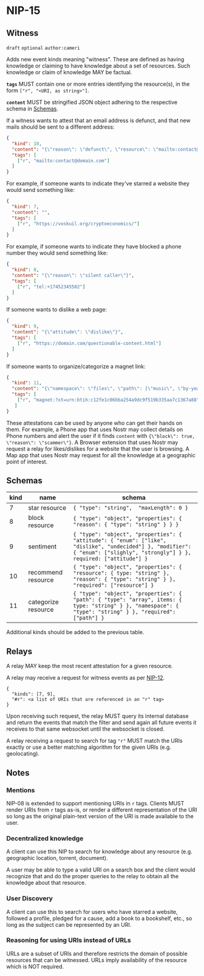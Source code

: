 NIP-15
======

Witness
-------

`draft` `optional` `author:cameri`

Adds new event kinds meaning "witness". These are defined as having knowledge or claiming to have knowledge about a set of resources.
Such knowledge or claim of knowledge MAY be factual.

**`tags`** MUST contain one or more entries identifying the resource(s), in the form `["r", "<URI, as string>"]`.

**`content`** MUST be stringified JSON object adhering to the respective schema in [Schemas](#schemas).

If a witness wants to attest that an email address is defunct, and that new mails should be sent to a different address:

```json
{
  "kind": 10,
  "content": "{\"reason\": \"defunct\", \"resource\": \"mailto:contact@new-domain.com\"}",
  "tags": [
    ["r", "mailto:contact@domain.com"]
  ]
}
```

For example, if someone wants to indicate they've starred a website they would send something like:

```json
{
  "kind": 7,
  "content": "",
  "tags": [
    ["r", "https://voskuil.org/cryptoeconomics/"]
  ]
}
```

For example, if someone wants to indicate they have blocked a phone number they would send something like:

```json
{
  "kind": 8,
  "content": "{\"reason\": \"silent caller\"}",
  "tags": [
    ["r", "tel:+17452345502"]
  ]
}
```

If someone wants to dislike a web page:

```json
{
  "kind": 9,
  "content": "{\"attitude\": \"dislike\"}",
  "tags": [
    ["r", "https://domain.com/questionable-content.html"]
  ]
}
```

If someone wants to organize/categorize a magnet link:

```json
{
  "kind": 11,
  "content": "{\"namespace\": \"files\", \"path\": [\"music\", \"by-year\", \"2000\"] }",
  "tags": [
    ["r", "magnet:?xt=urn:btih:c12fe1c06bba254a9dc9f519b335aa7c1367a88"]
   ]
}
```

These attestations can be used by anyone who can get their hands on them. For example, a Phone app that uses Nostr
may collect details on Phone numbers and alert the user if it finds `content` with `{\"block\": true, \"reason\": \"scammer\"}`.
A Browser extension that uses Nostr may request a relay for likes/dislikes for a website that the user is browsing.
A Map app that uses Nostr may request for all the knowledge at a geographic point of interest.

## Schemas

| kind | name                     | schema |
|------|--------------------------|--------|
| 7    | star resource            | `{ "type": "string",  "maxLength": 0 }` |
| 8    | block resource           | `{ "type": "object", "properties": { "reason": { "type": "string" } } }` |
| 9    | sentiment                | `{ "type": "object", "properties": { "attitude": { "enum": ["like", "dislike", "undecided"] }, "modifier": { "enum": ["slighly", "strongly"] } }, required: ["attitude"] }` |
| 10   | recommend resource       | `{ "type": "object", "properties": { "resource": { type: "string" }, "reason": { "type": "string" } }, "required": ["resource"] }` |
| 11   | categorize resource      | `{ "type": "object", "properties": { "path": { "type": "array", items: { type: "string" } }, "namespace": { "type": "string" } }, "required": ["path"] }` |

Additional kinds should be added to the previous table.

## Relays

A relay MAY keep the most recent attestation for a given resource.

A relay may receive a request for witness events as per [NIP-12](https://github.com/fiatjaf/nostr/blob/master/nips/12.md).

```
{
  "kinds": [7, 9],
  "#r": <a list of URIs that are referenced in an "r" tag>
}
```

Upon receiving such request, the relay MUST query its internal database and return the events that match the filter and send again all future events it receives to that same websocket until the websocket is closed.

A relay receiving a request to search for tag `"r"` MUST match the URIs exactly or use a better matching algorithm for the given URIs (e.g. geolocating).

## Notes

### Mentions

NIP-08 is extended to support mentioning URIs in `r` tags. Clients MUST render URIs from `r` tags as-is, or render a different representation of the URI so long as the original plain-text version of the URI is made available to the user.

### Decentralized knowledge

A client can use this NIP to search for knowledge about any resource (e.g. geographic location, torrent, document).

A user may be able to type a valid URI on a search box and the client would recognize that and do the proper queries to the relay to obtain all the knowledge about that resource.

### User Discovery

A client can use this to search for users who have starred a website, followed a profile, pledged for a cause, add a book to a bookshelf, etc., so long as the subject can be represented by an URI.

### Reasoning for using URIs instead of URLs

URLs are a subset of URIs and therefore restricts the domain of possible resources that can be witnessed. URLs imply availability of the resource which is NOT required.
